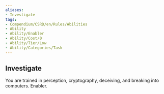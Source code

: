 ```yaml
---
aliases:
- Investigate
tags:
- Compendium/CSRD/en/Rules/Abilities
- Ability
- Ability/Enabler
- Ability/Cost/0
- Ability/Tier/Low
- Ability/Categories/Task
---
```


  
## Investigate  
You are trained in perception, cryptography, deceiving, and breaking into computers. Enabler.